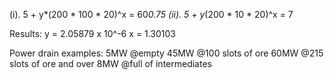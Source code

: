 (i). 5 + y*(200 * 100 * 20)^x = 60*0.75
(ii). 5 + y*(200 * 10 * 20)^x = 7

Results:
y = 2.05879 x 10^-6
x = 1.30103

Power drain examples:
 5MW @empty
45MW @100 slots of ore
60MW @215 slots of ore and over
 8MW @full of intermediates
